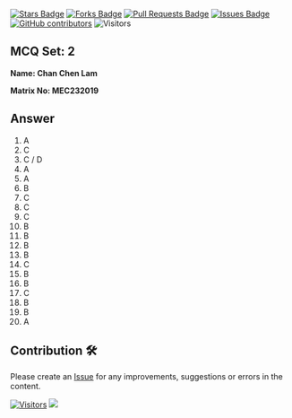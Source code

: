 <a href="https://github.com/drshahizan/computer-system/stargazers"><img src="https://img.shields.io/github/stars/drshahizan/computer-system" alt="Stars Badge"/></a>
<a href="https://github.com/drshahizan/computer-system/network/members"><img src="https://img.shields.io/github/forks/drshahizan/computer-system" alt="Forks Badge"/></a>
<a href="https://github.com/drshahizan/computer-system/pulls"><img src="https://img.shields.io/github/issues-pr/drshahizan/computer-system" alt="Pull Requests Badge"/></a>
<a href="https://github.com/drshahizan/computer-system"><img src="https://img.shields.io/github/issues/drshahizan/computer-system" alt="Issues Badge"/></a>
<a href="https://github.com/drshahizan/computer-system/graphs/contributors"><img alt="GitHub contributors" src="https://img.shields.io/github/contributors/drshahizan/computer-system?color=2b9348"></a>
![Visitors](https://api.visitorbadge.io/api/visitors?path=https%3A%2F%2Fgithub.com%2Fdrshahizan%2Fcomputer-system&labelColor=%23d9e3f0&countColor=%23697689&style=flat)

## MCQ Set: 2

**Name: Chan Chen Lam** 

**Matrix No: MEC232019** 

## Answer
1. A
2. C
3. C / D
4. A
5. A
6. B
7. C
8. C
9. C
10. B
11. B
12. B
13. B
14. C
15. B
16. B
17. C
18. B
19. B
20. A




## Contribution 🛠️
Please create an [Issue](https://github.com/drshahizan/computer-system/issues) for any improvements, suggestions or errors in the content.

[![Visitors](https://api.visitorbadge.io/api/visitors?path=https%3A%2F%2Fgithub.com%2Fdrshahizan&labelColor=%23697689&countColor=%23555555&style=plastic)](https://visitorbadge.io/status?path=https%3A%2F%2Fgithub.com%2Fdrshahizan)
![](https://hit.yhype.me/github/profile?user_id=81284918)
